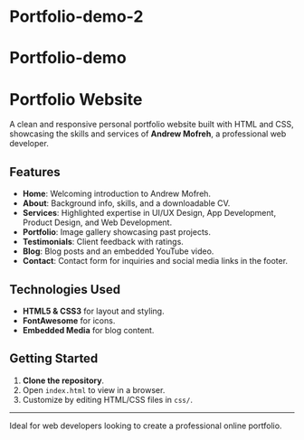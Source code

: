 # Portfolio-demo-2

# Portfolio-demo
# Portfolio Website

A clean and responsive personal portfolio website built with HTML and CSS, showcasing the skills and services of **Andrew Mofreh**, a professional web developer.

## Features

- **Home**: Welcoming introduction to Andrew Mofreh.
- **About**: Background info, skills, and a downloadable CV.
- **Services**: Highlighted expertise in UI/UX Design, App Development, Product Design, and Web Development.
- **Portfolio**: Image gallery showcasing past projects.
- **Testimonials**: Client feedback with ratings.
- **Blog**: Blog posts and an embedded YouTube video.
- **Contact**: Contact form for inquiries and social media links in the footer.

## Technologies Used

- **HTML5 & CSS3** for layout and styling.
- **FontAwesome** for icons.
- **Embedded Media** for blog content.

## Getting Started

1. **Clone the repository**.
2. Open `index.html` to view in a browser.
3. Customize by editing HTML/CSS files in `css/`.

---

Ideal for web developers looking to create a professional online portfolio.

